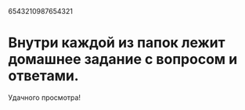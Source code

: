 6543210987654321
# Внутри каждой из папок лежит домашнее задание с вопросом и ответами.
Удачного просмотра!
